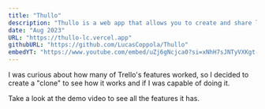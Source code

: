 ```yaml
---
title: "Thullo"
description: "Thullo is a web app that allows you to create and share lists of tasks."
date: "Aug 2023"
URL: "https://thullo-lc.vercel.app"
githubURL: "https://github.com/LucasCoppola/Thullo"
embedYT: "https://www.youtube.com/embed/uZj6gNcjca0?si=xNhH7sJNTyVXKgt-"
---
```


I was curious about how many of Trello's features worked, so I decided to create a "clone" to see how it works and if I was capable of doing it.

Take a look at the demo video to see all the features it has.
